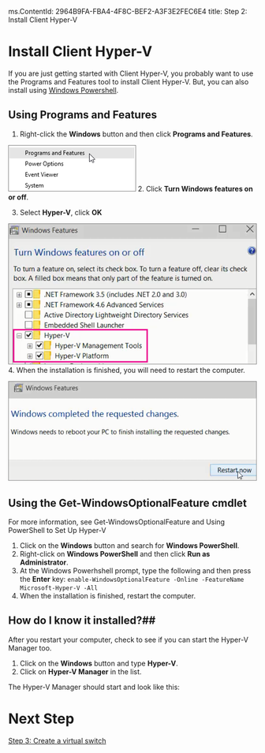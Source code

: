 ms.ContentId: 2964B9FA-FBA4-4F8C-BEF2-A3F3E2FEC6E4
title: Step 2: Install Client Hyper-V

# Install Client Hyper-V #

If you are just getting started with Client Hyper-V, you probably want to use the Programs and Features tool to install Client Hyper-V. But, you can also install using [Windows Powershell](#Using-the-Get-WindowsOptionalFeature-cmdlet).


## Using Programs and Features ##
1. Right-click the **Windows** button and then click **Programs and Features**.

  ![](media\programs_and_features.png)
2. Click **Turn Windows features on or off**.

3. Select **Hyper-V**, click **OK**

  ![](media\hyper-v_feature_selected.png)
4. When the installation is finished, you will need  to restart the computer.

  ![](media\restart.png)
  
## Using the Get-WindowsOptionalFeature cmdlet ##
For more information, see Get-WindowsOptionalFeature and Using PowerShell to Set Up Hyper-V

1. Click on the **Windows** button and search for **Windows PowerShell**. 
2. Right-click on **Windows PowerShell** and then click **Run as Administrator**.
3. At the Windows Powerhshell prompt, type the following and then press the **Enter** key: 
```enable-WindowsOptionalFeature -Online -FeatureName Microsoft-Hyper-V -All``` 
4. When the installation is finished, restart the computer. 

## How do I know it installed?##
After you restart your computer, check to see if you can start the Hyper-V Manager too.

1. Click on the **Windows** button and type **Hyper-V**.
2. Click on **Hyper-V Manager** in the list.

The Hyper-V Manager should start and look like this:
<!-- need screenshot -->

# Next Step #
[Step 3: Create a virtual switch](step3.md)